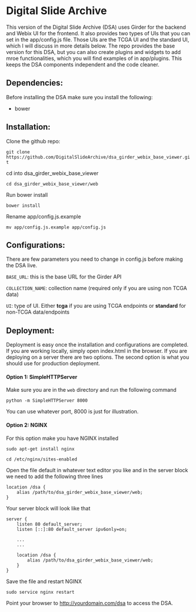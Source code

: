 Digital Slide Archive
=============================

This version of the Digital Slide Archive (DSA) uses Girder for the backend and Webix UI for the frontend. 
It also provides two types of UIs that you can set in the app/config.js file. Those UIs are the TCGA UI and the standard
UI, which I will discuss in more details below. The repo provides the base version for this DSA, but you can also create plugins and widgets
to add mroe functionalities, which you will find examples of in app/plugins. This keeps the DSA components independent and the code cleaner.

Dependencies:
-----------------------------
Before installing the DSA make sure you install the following:

* bower


Installation:
-----------------------------
Clone the github repo:

`git clone https://github.com/DigitalSlideArchive/dsa_girder_webix_base_viewer.git`

cd into dsa_girder_webix_base_viewer

`cd dsa_girder_webix_base_viewer/web`

Run bower install

`bower install`

Rename app/config.js.example

`mv app/config.js.example app/config.js`

Configurations:
------------------------------
There are few parameters you need to change in config.js before making the DSA live.

`BASE_URL`: this is the base URL for the Girder API

`COLLECTION_NAME`: collection name (required only if you are using non TCGA data)

`UI`: type of UI. Either **tcga** if you are using TCGA endpoints or **standard** for non-TCGA data/endpoints

Deployment:
-------------------------------
Deployment is easy once the installation and configurations are completed. If you are working locally, simply
open index.html in the browser. If you are deploying on a server there are two options. The second option is what you should 
use for production deployment.

#### Option 1: SimpleHTTPServer
Make sure you are in the `web` directory and run the following command

`python -m SimpleHTTPServer 8000`

You can use whatever port, 8000 is just for illustration.

#### Option 2: NGINX
For this option make you have NGINX installed

`sudo apt-get install nginx`

`cd /etc/nginx/sites-enabled`

Open the file default in whatever text editor you like and in the server block we need to add the following three lines

```
location /dsa {
    alias /path/to/dsa_girder_webix_base_viewer/web;
}
```

Your server block will look like that

```
server {
    listen 80 default_server;
    listen [::]:80 default_server ipv6only=on;
     
    ...
    ...

    location /dsa {
        alias /path/to/dsa_girder_webix_base_viewer/web;
    }
}
```

Save the file and restart NGINX

`sudo service nginx restart`

Point your browser to http://yourdomain.com/dsa to access the DSA.

